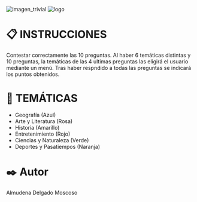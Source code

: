 ![imagen_trivial](https://static.serlogal.com/imagenes_big/8436573/843657361028.JPG) ![logo](https://arquisoft.github.io/Trivial2a/images/trivialLogo.png)
# 📋 INSTRUCCIONES
  Contestar correctamente las 10 preguntas.
  Al haber 6 temáticas distintas y 10 preguntas, la temáticas de las 4 ultimas preguntas las eligirá el usuario mediante un menú.
  Tras haber respndido a todas las preguntas se indicará los puntos obtenidos.
  
# 🚀 TEMÁTICAS
 * Geografía (Azul)
 * Arte y Literatura (Rosa)
 * Historia (Amarillo)
 * Entretenimiento (Rojo)
 * Ciencias y Naturaleza (Verde)
 * Deportes y Pasatiempos (Naranja)
 
# ✒️ Autor 
Almudena Delgado Moscoso
